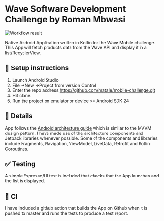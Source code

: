 # Wave Software Development Challenge by Roman Mbwasi


![Workflow result](https://github.com/matale/mobile-challenge/workflows/Check/badge.svg)


Native Android Application written in Kotlin for the Wave Mobile challenge. 
This App will fetch products data from the Wave API and display it in a list/RecyclerView.

## :wrench: Setup instructions
1. Launch Android Studio
1. File ->New ->Project from version Control
1. Enter the repo address https://github.com/matale/mobile-challenge.git
1. Hit clone.
1. Run the project on emulator or device >= Android SDK 24

## :scroll: Details
App follows the [Android architecture guide](https://developer.android.com/jetpack/guide) which is similar to the MVVM design pattern.
I have made use of the architecture components and Jetpack libraries whenever possible. 
Some of the components and libraries include Fragments, Navigation, ViewModel, LiveData, Retrofit and Kotlin Coroutines.

## :white_check_mark: Testing
A simple Espresso/UI test is included that checks that the App launches and the list is displayed.

## :rocket: CI
I have included a github action that builds the App on Github when it is pushed to master and runs the tests to produce a test report.


